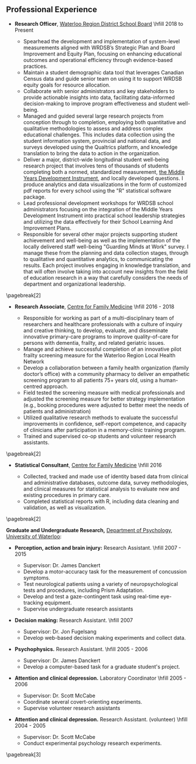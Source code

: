 ## Professional Experience

* **Research Officer**, [Waterloo Region District School Board](https://www.wrdsb.ca/about-the-wrdsb/research/) \hfill  2018 to Present
  
  + Spearhead the development and implementation of system-level measurements aligned with WRDSB’s Strategic Plan and Board Improvement and Equity Plan, focusing on enhancing educational outcomes and operational efficiency through evidence-based practices.
  + Maintain a student demographic data tool that leverages Canadian Census data and guide senior team on using it to support WRDSB equity goals for resource allocation.
  + Collaborate with senior administrators and key stakeholders to provide actionable insights into data, facilitating data-informed decision-making to improve program effectiveness and student well-being.
  + Managed and guided several large research projects from conception through to completion, employing both quantitative and qualitative methodologies to assess and address complex educational challenges. This includes data collection using the student information system, provincial and national data, and surveys developed using the Qualtrics platform, and knowledge translation to bring the data to action in the organization.
  + Deliver a major, district-wide longitudinal student well-being research project that involves tens of thousands of students completing both a normed, standardized measurement, [the Middle Years Development Instrument](https://earlylearning.ubc.ca/monitoring-system/mdi/mdi-overview/), and locally developed questions. I produce analytics and data visualizations in the form of customized pdf reports for every school using the "R" statistical software package.
  + Lead professional development workshops for WRDSB school administrators focusing on the integration of the Middle Years Development Instrument into practical school leadership strategies and utilizing the data effectively for their School Learning And Improvement Plans.
  + Responsible for several other major projects supporting student achievement and well-being as well as the implementation of the locally delivered staff well-being "Guarding Minds at Work" survey. I manage these from the planning and data collection stages, through to qualitative and quantitative analytics, to communicating the results. Each project involves engaging in knowledge translation, and that will often involve taking into account new insights from the field of education research in a way that carefully considers the needs of department and organizational leadership.

\pagebreak[2]

* **Research Associate**, [Centre for Family Medicine](https://family-medicine.ca/)  \hfill 2016 - 2018
  
  + Responsible for working as part of a multi-disciplinary team of researchers and healthcare professionals with a culture of inquiry and creative thinking, to develop, evaluate, and disseminate innovative primary-care programs to improve quality-of-care for persons with dementia, frailty, and related geriatric issues.
  + Manage and achieve successful completion of an innovative pilot frailty screening measure for the Waterloo Region Local Health Network
  + Develop a collaboration between a family health organization (family doctor’s office) with a community pharmacy to deliver an empathetic screening program to all patients 75+ years old, using a human-centred approach.
  + Field tested the screening measure with medical professionals and adjusted the screening measure for better strategy implementation (e.g., booking procedures were adjusted to better meet the needs of patients and administration)
  + Utilized qualitative research methods to evaluate the successful improvements in confidence, self-report competence, and capacity of clinicians after participation in a memory-clinic training program.
  + Trained and supervised co-op students and volunteer research assistants.

\pagebreak[2]

* **Statistical Consultant**, [Centre for Family Medicine](https://family-medicine.ca/)   \hfill 2016
  
  + Collected, tracked and made use of identity based data from clinical and administrative databases, outcome data, survey methodologies, and clinical measures for statistical analysis to evaluate new and existing procedures in primary care.
  + Completed statistical reports with R, including data cleaning and validation, as well as visualization.

\pagebreak[2]

**Graduate and Undergraduate Research,** [Department of
Psychology](http://psychology.uwaterloo.ca), [University of
Waterloo](http://www.uwaterloo.ca/):

* **Perception, action and brain injury:** Research Assistant.
    \hfill 2007 - 2015
  
  + Supervisor: Dr. James Danckert
  + Develop a motor-accuracy task for the measurement of concussion symptoms.
  + Test neurological patients using a variety of neuropsychological tests and procedures, including Prism Adaptation.
  + Develop and test a gaze-contingent task using real-time eye-tracking equipment.
  + Supervise undergraduate research assistants

* **Decision making:** Research Assistant. \hfill             2007
  
  + Supervisor: Dr. Jon Fugelsang
  + Develop web-based decision making experiments and collect data.

* **Psychophysics.** Research Assistant. \hfill               2005 - 2006
  
  + Supervisor: Dr. James Danckert
  + Develop a computer-based task for a graduate student's project.

* **Attention and clinical depression.** Laboratory Coordinator \hfill                 2005 - 2006
  
  + Supervisor: Dr. Scott McCabe
  + Coordinate several covert-orienting experiments.
  + Supervise volunteer research assistants

* **Attention and clinical depression.** Research Assistant. (volunteer) \hfill                    2004 - 2005
  
  + Supervisor: Dr. Scott McCabe
  + Conduct experimental psychology research experiments.

\pagebreak[3]
